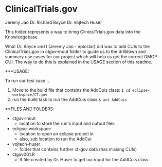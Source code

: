 ClinicalTrials.gov
==================

Jeremy Jao
Dr. Richard Boyce
Dr. Vojtech Huser

This folder represents a way to bring ClinicalTrials.gov data into the 
Knowledgebase.

What Dr. Boyce and I (Jeremy Jao - epicstar) did was to add CUIs to the 
ClinicalTrials.gov in ctgov-inout folder to guide us to the drilldown 
and summary use cases for our project which will help us get the correct
OMOP CUI. The way to do this is explained in the USAGE section of this 
readme.

***USAGE:

To run our test case...
1. Move to the build file that contains the AddCuis class:
	`$ cd eclipse-workspace/CT.gov`
2. run the build task to run the AddCuis class
	`$ ant AddCuis`
	
**FILES AND FOLDERS:
- ctgov-inout
	- location to store the run's input and output files
- eclipse-workspace
	- location to open an eclipse project in
	- also, sub location to run the AddCui
- vojtech-huser
	- folder that contains further ct-gov data (has missing CUIs)
- ctgov001.R
	- R file created by Dr. Huser to get our input for the AddCuis class
